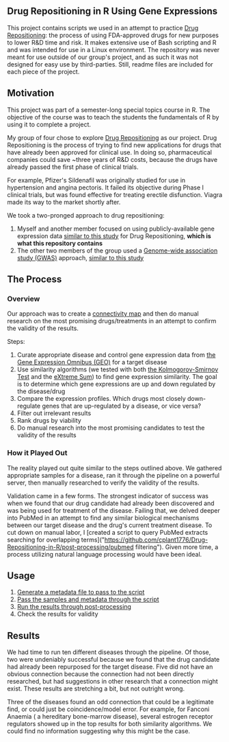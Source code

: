 ## Drug Repositioning in R Using Gene Expressions

This project contains scripts we used in an attempt to practice [Drug Repositioning](https://www.sciencedirect.com/topics/medicine-and-dentistry/drug-repositioning): the process of using FDA-approved drugs for new purposes to lower R&D time and risk. It makes extensive use of Bash scripting and R and was intended for use in a Linux environment. The repository was never meant for use outside of our group's project, and as such it was not designed for easy use by third-parties. Still, readme files are included for each piece of the project.

## Motivation

This project was part of a semester-long special topics course in R. The objective of the course was to teach the students the fundamentals of R by using it to complete a project. 

My group of four chose to explore [Drug Repositioning](https://www.sciencedirect.com/topics/medicine-and-dentistry/drug-repositioning) as our project. Drug Repositioning is the process of trying to find new applications for drugs that have already been approved for clinical use. In doing so, pharmaceutical companies could save ~three years of R&D costs, because the drugs have already passed the first phase of clinical trials. 

For example, Pfizer's Sildenafil was originally studied for use in hypertension and angina pectoris. It failed its objective during Phase I clinical trials, but was found effective for treating erectile disfunction. Viagra made its way to the market shortly after.

We took a two-pronged approach to drug repositioning:

1. Myself and another member focused on using publicly-available gene expression data [similar to this study](https://www.ncbi.nlm.nih.gov/pubmed/17008526/) for Drug Repositioning, **which is what this repository contains**
2. The other two members of the group used a [Genome-wide association study (GWAS)](https://en.wikipedia.org/wiki/Genome-wide_association_study) approach, [similar to this study](https://www.ncbi.nlm.nih.gov/pmc/articles/PMC5724196/)

## The Process

### Overview

Our approach was to create a [connectivity map](https://www.ncbi.nlm.nih.gov/pubmed/17008526) and then do manual research on the most promising drugs/treatments in an attempt to confirm the validity of the results.

Steps:

1. Curate appropriate disease and control gene expression data from [the Gene Expression Omnibus (GEO)](https://www.ncbi.nlm.nih.gov/geo/) for a target disease
2. Use similarity algorithms (we tested with both [the Kolmogorov-Smirnov Test](https://en.wikipedia.org/wiki/Kolmogorov%E2%80%93Smirnov_test) and the [eXtreme Sum](https://www.ncbi.nlm.nih.gov/pmc/articles/PMC4278345/)) to find gene expression similarity. The goal is to determine which gene expressions are up and down regulated by the disease/drug
3. Compare the expression profiles. Which drugs most closely down-regulate genes that are up-regulated by a disease, or vice versa?
4. Filter out irrelevant results
5. Rank drugs by viability
6. Do manual research into the most promising candidates to test the validity of the results

### How it Played Out

The reality played out quite similar to the steps outlined above. We gathered appropriate samples for a disease, ran it through the pipeline on a powerful server, then manually researched to verify the validity of the results.

Validation came in a few forms. The strongest indicator of success was when we found that our drug candidate had already been discovered and was being used for treatment of the disease. Failing that, we delved deeper into PubMed in an attempt to find any similar biological mechanisms between our target disease and the drug's current treatment disease. To cut down on manual labor, I [created a script to query PubMed extracts searching for overlapping terms]("https://github.com/cplant1776/Drug-Repositioning-in-R/post-processing/pubmed filtering"). Given more time, a process utilizing natural language processing would have been ideal.

## Usage

1. [Generate a metadata file to pass to the script](https://github.com/cplant1776/Drug-Repositioning-in-R/pre-processing/metadata)
2. [Pass the samples and metadata through the script](https://github.com/cplant1776/Drug-Repositioning-in-R/source/run/)
3. [Run the results through post-processing](https://github.com/cplant1776/Drug-Repositioning-in-R/post-processing)
4. Check the results for validity

## Results

We had time to run ten different diseases through the pipeline. Of those, two were undeniably successful because we found that the drug candidate had already been repurposed for the target disease. Five did not have an obvious connection because the connection had not been directly researched, but had suggestions in other research that a connection might exist. These results are stretching a bit, but not outright wrong. 

Three of the diseases found an odd connection that could be a legitimate find, or could just be coincidence/model error. For example, for Fanconi Anaemia ( a hereditary bone-marrow disease), several estrogen receptor regulators showed up in the top results for both similarity algorithms. We could find no information suggesting why this might be the case.